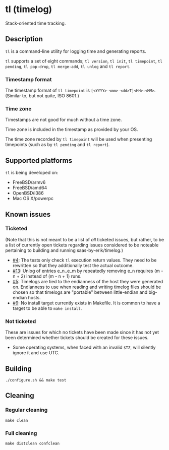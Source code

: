 # tl (timelog)

Stack-oriented time tracking.

## Description

`tl` is a command-line utility for logging time and generating reports.

`tl` supports a set of eight commands; `tl version`, `tl init`, `tl timepoint`,
`tl pending`, `tl pop-drop`, `tl merge-add`, `tl unlog` and `tl report`.

### Timestamp format

The timestamp format of `tl timepoint` is
`[<YYYY>-<mm>-<dd>T]<HH>:<MM>`. (Similar to, but not quite, ISO 8601.)

### Time zone

Timestamps are not good for much without a time zone.

Time zone is included in the timestamp as provided by your OS.

The time zone recorded by `tl timepoint` will be used when presenting
timepoints (such as by `tl pending` and `tl report`).

## Supported platforms

`tl` is being developed on:

  * FreeBSD/armv6
  * FreeBSD/amd64
  * OpenBSD/i386
  * Mac OS X/powerpc

## Known issues

### Ticketed

(Note that this is not meant to be a list of *all* ticketed issues, but rather,
to be a list of currently open tickets regarding issues considered to be
noteable pertaining to building and running saas-by-erik/timelog.)

* [#4](https://github.com/saas-by-erik/timelog/issues/4):
  The tests only check `tl` execution return values.
  They need to be rewritten so that they additionally test the actual outcome.
* [#13](https://github.com/saas-by-erik/timelog/issues/13):
  Unlog of entries e\_n..e\_m by repeatedly removing e\_n
  requires (m - n + 2) instead of (m - n + 1) runs.
* [#5](https://github.com/saas-by-erik/timelog/issues/5):
  Timelogs are tied to the endianness of the host they were generated on.
  Endianness to use when reading and writing timelog files should be chosen so
  that timelogs are "portable" between little-endian and big-endian hosts.
* [#9](https://github.com/saas-by-erik/timelog/issues/9):
  No install target currently exists in Makefile.
  It is common to have a target to be able to `make install`.

### Not ticketed

These are issues for which no tickets have been made since
it has not yet been determined whether tickets
should be created for these issues.

* Some operating systems, when faced with an invalid `$TZ`, will
  silently ignore it and use UTC.

## Building

```
./configure.sh && make test
```

## Cleaning

### Regular cleaning

```
make clean
```

### Full cleaning

```
make distclean confclean
```
